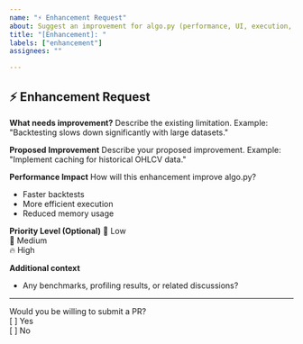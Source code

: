 ```yaml
---
name: "⚡ Enhancement Request"
about: Suggest an improvement for algo.py (performance, UI, execution, etc.)
title: "[Enhancement]: "
labels: ["enhancement"]
assignees: ""

---
```


## ⚡ Enhancement Request

**What needs improvement?**
Describe the existing limitation. Example: "Backtesting slows down significantly with large datasets."

**Proposed Improvement**
Describe your proposed improvement. Example: "Implement caching for historical OHLCV data."

**Performance Impact**
How will this enhancement improve algo.py?
- Faster backtests
- More efficient execution
- Reduced memory usage

**Priority Level (Optional)**
🔹 Low  
🔸 Medium  
🔥 High  

**Additional context**
- Any benchmarks, profiling results, or related discussions?

---
Would you be willing to submit a PR?  
[ ] Yes  
[ ] No  
